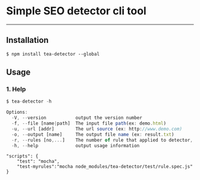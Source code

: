 # Simple SEO detector cli tool
***
## Installation
```$ npm install tea-detector --global```

## Usage
### 1. Help
```javascript
$ tea-detector -h

Options:
  -V, --version           output the version number
  -f, --file [name|path]  The input file path(ex: demo.html)
  -u, --url [addr]        The url source (ex: http://www.demo.com)
  -o, --output [name]     The output file name (ex: result.txt)
  -r, --rules [no,...]    The number of rule that applied to detector, seperate by ","
  -h, --help              output usage information
```

    "scripts": {
        "test": "mocha",
        "test-myrules":"mocha node_modules/tea-detector/test/rule.spec.js"
    }
